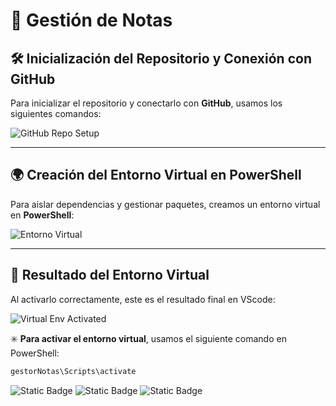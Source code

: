 # 📌 **Gestión de Notas**  

## 🛠 **Inicialización del Repositorio y Conexión con GitHub**  
Para inicializar el repositorio y conectarlo con **GitHub**, usamos los siguientes comandos:  

![GitHub Repo Setup](https://github.com/user-attachments/assets/84962c9e-7039-43d9-8439-21eefb0ea64c)  

---

## 🌍 **Creación del Entorno Virtual en PowerShell**  
Para aislar dependencias y gestionar paquetes, creamos un entorno virtual en **PowerShell**:  

![Entorno Virtual](https://github.com/user-attachments/assets/a261be94-e063-48f7-9490-bea214d82b42)  

---

## 🔹 **Resultado del Entorno Virtual**  
Al activarlo correctamente, este es el resultado final en VScode:

![Virtual Env Activated](https://github.com/user-attachments/assets/b215730f-4c93-46c0-bbab-f9f68a856e1e)  

✳️ **Para activar el entorno virtual**, usamos el siguiente comando en PowerShell:  
```sh
gestorNotas\Scripts\activate
```


  ![Static Badge](https://img.shields.io/badge/python-3.13.2-grey?style=flat-square&logo=python&logoColor=blue&label=python&labelColor=white&color=grey) ![Static Badge](https://img.shields.io/badge/-black?style=flat-square&logo=git&logoColor=white&label=Git&labelColor=black) ![Static Badge](https://img.shields.io/badge/-black?style=flat-square&logo=github&logoColor=white&label=Github&labelColor=black)


  
